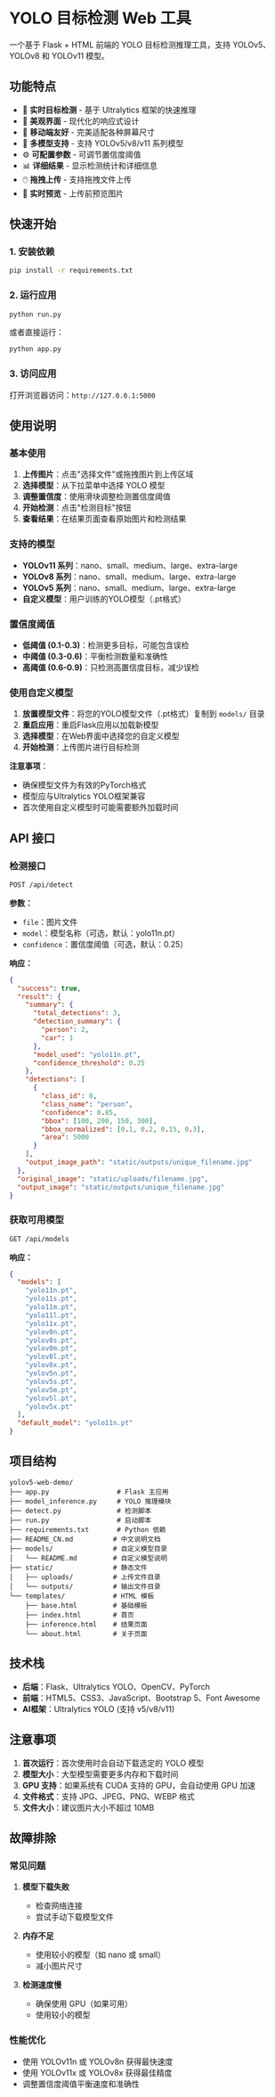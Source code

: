 # YOLO 目标检测 Web 工具

一个基于 Flask + HTML 前端的 YOLO 目标检测推理工具，支持 YOLOv5、YOLOv8 和 YOLOv11 模型。

## 功能特点

- 🚀 **实时目标检测** - 基于 Ultralytics 框架的快速推理
- 🎨 **美观界面** - 现代化的响应式设计
- 📱 **移动端友好** - 完美适配各种屏幕尺寸
- 🔧 **多模型支持** - 支持 YOLOv5/v8/v11 系列模型
- ⚙️ **可配置参数** - 可调节置信度阈值
- 📊 **详细结果** - 显示检测统计和详细信息
- 🖱️ **拖拽上传** - 支持拖拽文件上传
- 🔄 **实时预览** - 上传前预览图片

## 快速开始

### 1. 安装依赖

```bash
pip install -r requirements.txt
```

### 2. 运行应用

```bash
python run.py
```

或者直接运行：

```bash
python app.py
```

### 3. 访问应用

打开浏览器访问：`http://127.0.0.1:5000`

## 使用说明

### 基本使用

1. **上传图片**：点击"选择文件"或拖拽图片到上传区域
2. **选择模型**：从下拉菜单中选择 YOLO 模型
3. **调整置信度**：使用滑块调整检测置信度阈值
4. **开始检测**：点击"检测目标"按钮
5. **查看结果**：在结果页面查看原始图片和检测结果

### 支持的模型

- **YOLOv11 系列**：nano、small、medium、large、extra-large
- **YOLOv8 系列**：nano、small、medium、large、extra-large
- **YOLOv5 系列**：nano、small、medium、large、extra-large
- **自定义模型**：用户训练的YOLO模型（.pt格式）

### 置信度阈值

- **低阈值 (0.1-0.3)**：检测更多目标，可能包含误检
- **中阈值 (0.3-0.6)**：平衡检测数量和准确性
- **高阈值 (0.6-0.9)**：只检测高置信度目标，减少误检

### 使用自定义模型

1. **放置模型文件**：将您的YOLO模型文件（.pt格式）复制到 `models/` 目录
2. **重启应用**：重启Flask应用以加载新模型
3. **选择模型**：在Web界面中选择您的自定义模型
4. **开始检测**：上传图片进行目标检测

**注意事项**：
- 确保模型文件为有效的PyTorch格式
- 模型应与Ultralytics YOLO框架兼容
- 首次使用自定义模型时可能需要额外加载时间

## API 接口

### 检测接口

```bash
POST /api/detect
```

**参数：**
- `file`：图片文件
- `model`：模型名称（可选，默认：yolo11n.pt）
- `confidence`：置信度阈值（可选，默认：0.25）

**响应：**
```json
{
  "success": true,
  "result": {
    "summary": {
      "total_detections": 3,
      "detection_summary": {
        "person": 2,
        "car": 1
      },
      "model_used": "yolo11n.pt",
      "confidence_threshold": 0.25
    },
    "detections": [
      {
        "class_id": 0,
        "class_name": "person",
        "confidence": 0.85,
        "bbox": [100, 200, 150, 300],
        "bbox_normalized": [0.1, 0.2, 0.15, 0.3],
        "area": 5000
      }
    ],
    "output_image_path": "static/outputs/unique_filename.jpg"
  },
  "original_image": "static/uploads/filename.jpg",
  "output_image": "static/outputs/unique_filename.jpg"
}
```

### 获取可用模型

```bash
GET /api/models
```

**响应：**
```json
{
  "models": [
    "yolo11n.pt",
    "yolo11s.pt",
    "yolo11m.pt",
    "yolo11l.pt",
    "yolo11x.pt",
    "yolov8n.pt",
    "yolov8s.pt",
    "yolov8m.pt",
    "yolov8l.pt",
    "yolov8x.pt",
    "yolov5n.pt",
    "yolov5s.pt",
    "yolov5m.pt",
    "yolov5l.pt",
    "yolov5x.pt"
  ],
  "default_model": "yolo11n.pt"
}
```

## 项目结构

```
yolov5-web-demo/
├── app.py                 # Flask 主应用
├── model_inference.py     # YOLO 推理模块
├── detect.py              # 检测脚本
├── run.py                 # 启动脚本
├── requirements.txt       # Python 依赖
├── README_CN.md          # 中文说明文档
├── models/               # 自定义模型目录
│   └── README.md         # 自定义模型说明
├── static/               # 静态文件
│   ├── uploads/          # 上传文件目录
│   └── outputs/          # 输出文件目录
└── templates/            # HTML 模板
    ├── base.html         # 基础模板
    ├── index.html        # 首页
    ├── inference.html    # 结果页面
    └── about.html        # 关于页面
```

## 技术栈

- **后端**：Flask、Ultralytics YOLO、OpenCV、PyTorch
- **前端**：HTML5、CSS3、JavaScript、Bootstrap 5、Font Awesome
- **AI框架**：Ultralytics YOLO (支持 v5/v8/v11)

## 注意事项

1. **首次运行**：首次使用时会自动下载选定的 YOLO 模型
2. **模型大小**：大型模型需要更多内存和下载时间
3. **GPU 支持**：如果系统有 CUDA 支持的 GPU，会自动使用 GPU 加速
4. **文件格式**：支持 JPG、JPEG、PNG、WEBP 格式
5. **文件大小**：建议图片大小不超过 10MB

## 故障排除

### 常见问题

1. **模型下载失败**
   - 检查网络连接
   - 尝试手动下载模型文件

2. **内存不足**
   - 使用较小的模型（如 nano 或 small）
   - 减小图片尺寸

3. **检测速度慢**
   - 确保使用 GPU（如果可用）
   - 使用较小的模型

### 性能优化

- 使用 YOLOv11n 或 YOLOv8n 获得最快速度
- 使用 YOLOv11x 或 YOLOv8x 获得最佳精度
- 调整置信度阈值平衡速度和准确性
